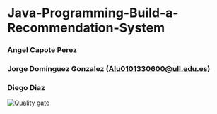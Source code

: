 # Java-Programming-Build-a-Recommendation-System

### Angel Capote Perez
### Jorge Domínguez Gonzalez (Alu0101330600@ull.edu.es)
### Diego Diaz

[![Quality gate](https://sonarcloud.io/api/project_badges/quality_gate?project=LDH-TrabajoFinal_LDH-TrabajoFinal)](https://sonarcloud.io/summary/new_code?id=LDH-TrabajoFinal_LDH-TrabajoFinal)
